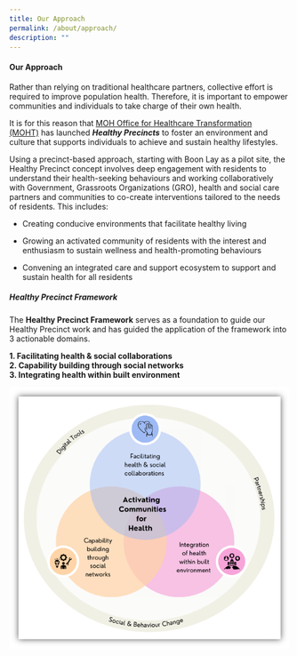 ```yaml
---
title: Our Approach
permalink: /about/approach/
description: ""
---
```

#### **Our Approach**

Rather than relying on traditional healthcare partners, collective effort is required to improve population health. Therefore, it is important to empower communities and individuals to take charge of their own health.

It is for this reason that&nbsp;[MOH Office for Healthcare Transformation (MOHT)](https://moht.com.sg/)&nbsp;has launched ***Healthy Precincts*** to foster an environment and culture that supports individuals to achieve and sustain healthy lifestyles.  

Using a precinct-based approach, starting with Boon Lay as a pilot site, the Healthy Precinct concept involves deep engagement with residents to understand their health-seeking behaviours and working collaboratively with Government, Grassroots Organizations (GRO), health and social care partners and communities to co-create interventions tailored to the needs of residents. This includes:  

*   Creating conducive&nbsp;environments&nbsp;that facilitate healthy living  
    
*   Growing an&nbsp;activated community&nbsp;of residents with the interest and enthusiasm to sustain wellness and health-promoting behaviours  
    
*   Convening an&nbsp;integrated care and support ecosystem&nbsp;to support and sustain health for all residents  

##### **Healthy Precinct Framework**

The **Healthy Precinct Framework** serves as a foundation to guide our Healthy Precinct work and has guided the application of the framework into 3 actionable domains.

**1\. Facilitating health &amp; social collaborations<br>
2\. Capability building through social networks<br>
3\. Integrating health within built environment**

![](/images/hp%20framework.png)